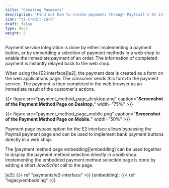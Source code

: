 ```yaml
---
title: "Creating Payments"
description: "Find out how to create payments through Paytrail's E2 interface."
icon: "ti-credit-card"
draft: false
type: docs
weight: 2
---
```


Payment service integration is done by either implementing a payment button, or by embedding a selection of payment methods in a web shop to enable the immediate payment of an order. The information of completed payment is instantly relayed back to the web shop.

When using the [E2 interface][e2], the payment data is created as a form on the web applications page. The consumer sends this form to the payment service. The payment is then completed in the web browser as an immediate result of the customer's actions.

{{< figure src="payment_method_page_desktop.png" caption="**Screenshot of the Payment Method Page on Desktop.**" width="75%" >}}

{{< figure src="payment_method_page_mobile.png" caption="**Screenshot of the Payment Method Page on Mobile.**" width="50%" >}}

Payment page bypass option for the E2 interface allows bypassing the Paytrail payment page and can be used to implement bank payment buttons directly in a web shop.

The [payment method page embedding][embedding] can be used together to display the payment method selection directly in a web shop. Implementing the embedded payment method selection page is done by adding a short _JavaScript_ call to the page.

[e2]: {{< ref "payments/e2-interface" >}}
[embedding]: {{< ref "legacy/embedding" >}}
